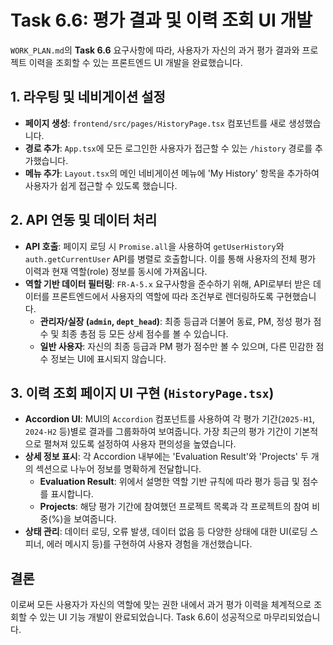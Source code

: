 # Task 6.6: 평가 결과 및 이력 조회 UI 개발

`WORK_PLAN.md`의 **Task 6.6** 요구사항에 따라, 사용자가 자신의 과거 평가 결과와 프로젝트 이력을 조회할 수 있는 프론트엔드 UI 개발을 완료했습니다.

## 1. 라우팅 및 네비게이션 설정

- **페이지 생성**: `frontend/src/pages/HistoryPage.tsx` 컴포넌트를 새로 생성했습니다.
- **경로 추가**: `App.tsx`에 모든 로그인한 사용자가 접근할 수 있는 `/history` 경로를 추가했습니다.
- **메뉴 추가**: `Layout.tsx`의 메인 네비게이션 메뉴에 'My History' 항목을 추가하여 사용자가 쉽게 접근할 수 있도록 했습니다.

## 2. API 연동 및 데이터 처리

- **API 호출**: 페이지 로딩 시 `Promise.all`을 사용하여 `getUserHistory`와 `auth.getCurrentUser` API를 병렬로 호출합니다. 이를 통해 사용자의 전체 평가 이력과 현재 역할(role) 정보를 동시에 가져옵니다.
- **역할 기반 데이터 필터링**: `FR-A-5.x` 요구사항을 준수하기 위해, API로부터 받은 데이터를 프론트엔드에서 사용자의 역할에 따라 조건부로 렌더링하도록 구현했습니다.
    - **관리자/실장 (`admin`, `dept_head`)**: 최종 등급과 더불어 동료, PM, 정성 평가 점수 및 최종 총점 등 모든 상세 점수를 볼 수 있습니다.
    - **일반 사용자**: 자신의 최종 등급과 PM 평가 점수만 볼 수 있으며, 다른 민감한 점수 정보는 UI에 표시되지 않습니다.

## 3. 이력 조회 페이지 UI 구현 (`HistoryPage.tsx`)

- **Accordion UI**: MUI의 `Accordion` 컴포넌트를 사용하여 각 평가 기간(`2025-H1`, `2024-H2` 등)별로 결과를 그룹화하여 보여줍니다. 가장 최근의 평가 기간이 기본적으로 펼쳐져 있도록 설정하여 사용자 편의성을 높였습니다.
- **상세 정보 표시**: 각 Accordion 내부에는 'Evaluation Result'와 'Projects' 두 개의 섹션으로 나누어 정보를 명확하게 전달합니다.
    - **Evaluation Result**: 위에서 설명한 역할 기반 규칙에 따라 평가 등급 및 점수를 표시합니다.
    - **Projects**: 해당 평가 기간에 참여했던 프로젝트 목록과 각 프로젝트의 참여 비중(%)을 보여줍니다.
- **상태 관리**: 데이터 로딩, 오류 발생, 데이터 없음 등 다양한 상태에 대한 UI(로딩 스피너, 에러 메시지 등)를 구현하여 사용자 경험을 개선했습니다.

## 결론

이로써 모든 사용자가 자신의 역할에 맞는 권한 내에서 과거 평가 이력을 체계적으로 조회할 수 있는 UI 기능 개발이 완료되었습니다. Task 6.6이 성공적으로 마무리되었습니다.
